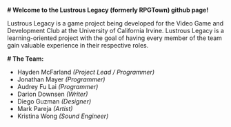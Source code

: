 **# Welcome to the Lustrous Legacy (formerly RPGTown) github page!**

Lustrous Legacy is a game project being developed for the Video Game and Development Club at the University of California Irvine. Lustrous Legacy is a learning-oriented project with the goal of having every member of the team gain valuable experience in their respective roles.

**# The Team:**
- Hayden McFarland _(Project Lead / Programmer)_
- Jonathan Mayer _(Programmer)_
- Audrey Fu Lai _(Programmer)_
- Darion Downsen _(Writer)_
- Diego Guzman _(Designer)_
- Mark Pareja _(Artist)_
- Kristina Wong _(Sound Engineer)_
